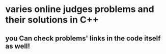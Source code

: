 # varies online judges problems and their solutions in C++

you Can check problems' links in the code itself as well!
------------------------------------------------------------